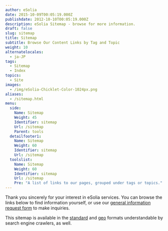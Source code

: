 ```yaml
---
author: eSolia
date: 2015-10-09T00:05:19.000Z
publishdate: 2012-10-10T00:05:19.000Z
description: eSolia Sitemap - browse for more information.
draft: false
slug: sitemap
title: Sitemap
subtitle: Browse Our Content Links by Tag and Topic
weight: 10
alternatelocales:
  - ja-JP
tags:
  - Sitemap
  - Index
topics:
  - Site
images:
  - /img/eSolia-Chicklet-Color-1024px.png
aliases:
  - /sitemap.html
menu:
  side:
    Name: Sitemap
    Weight: 45
    Identifier: sitemap
    Url: /sitemap
    Parent: tools
  detailfooter1:
    Name: Sitemap
    Weight: 60
    Identifier: sitemap
    Url: /sitemap
  toolslist:
    Name: Sitemap
    Weight: 60
    Identifier: sitemap
    Url: /sitemap
    Pre: "A list of links to our pages, grouped under tags or topics."
---
```


Thank you sincerely for your interest in eSolia services. You can browse the links below to find information yourself, or use our [general information request form](/info-request/) to make inquiries. 

This sitemap is available in the [standard](/sitemap.xml) and [geo](/geo-sitemap.xml) formats understandable by search engine crawlers, as well.
